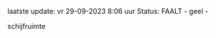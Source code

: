 laatste update: 
vr 29-09-2023  8:06   uur 
Status: FAALT - geel - 
<div class="service Y">schijfruimte</div>